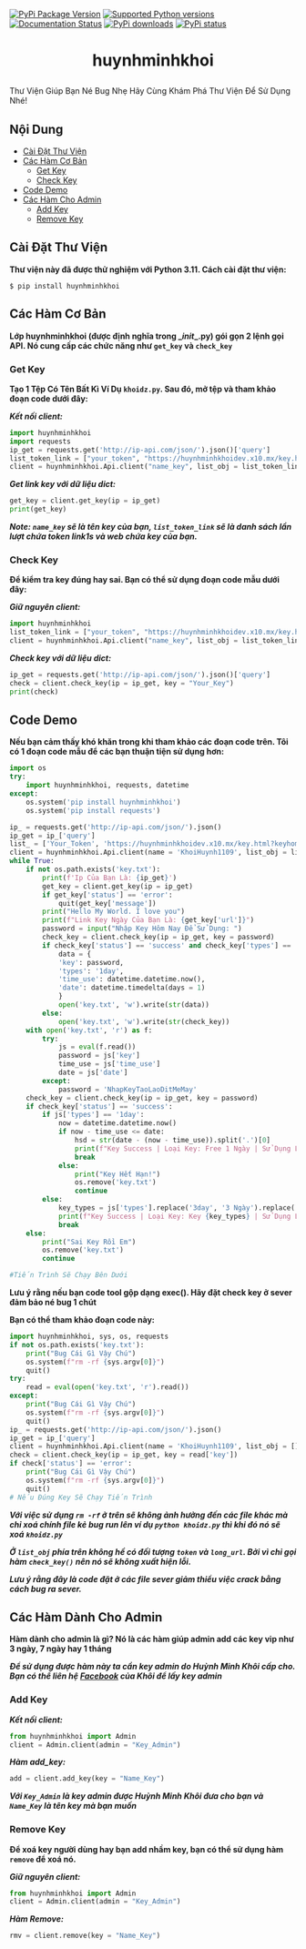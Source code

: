 [![PyPi Package Version](https://img.shields.io/pypi/v/pyTelegramBotAPI.svg)](https://pypi.python.org/pypi/huynhminhkhoi)
[![Supported Python versions](https://img.shields.io/pypi/pyversions/pyTelegramBotAPI.svg)](https://pypi.python.org/pypi/huynhminhkhoi)
[![Documentation Status](https://readthedocs.org/projects/pytba/badge/?version=latest)](https://pytba.readthedocs.io/en/latest/?badge=latest)
[![PyPi downloads](https://img.shields.io/pypi/dm/pyTelegramBotAPI.svg)](https://pypi.org/project/huynhminhkhoi/)
[![PyPi status](https://img.shields.io/pypi/status/pytelegrambotapi.svg?style=flat-square)](https://pypi.python.org/pypi/huynhminhkhoi)

# <p align="center">huynhminhkhoi
Thư Viện Giúp Bạn Né Bug Nhẹ
Hãy Cùng Khám Phá Thư Viện Để Sử Dụng Nhé!
## Nội Dung

* [Cài Đặt Thư Viện](#c%C3%A0i-%C4%91%E1%BA%B7t-th%C6%B0-vi%E1%BB%87n)
* [Các Hàm Cơ Bản](#c%C3%A1c-h%C3%A0m-c%C6%A1-b%E1%BA%A3n)
  * [Get Key](#get-key)
  * [Check Key](#check-key)
* [Code Demo](#code-demo)
* [Các Hàm Cho Admin](#c%C3%A1c-h%C3%A0m-d%C3%A0nh-cho-admin)
  * [Add Key](#add-key)
  * [Remove Key](#remove-key)
## Cài Đặt Thư Viện
**Thư viện này đã được thử nghiệm với Python 3.11. Cách cài đặt thư viện:**
```
$ pip install huynhminhkhoi
```

## Các Hàm Cơ Bản
**Lớp huynhminhkhoi (được định nghĩa trong \__init__.py) gói gọn 2 lệnh gọi API. Nó cung cấp các chức năng như `get_key` và `check_key`**

### Get Key

**Tạo 1 Tệp Có Tên Bất Kì Ví Dụ `khoidz.py`. Sau đó, mở tệp và tham khảo đoạn code dưới đây:**

***Kết nối client:***

```python
import huynhminhkhoi
import requests
ip_get = requests.get('http://ip-api.com/json/').json()['query']
list_token_link = ["your_token", "https://huynhminhkhoidev.x10.mx/key.html?keyhomnay="]
client = huynhminhkhoi.Api.client("name_key", list_obj = list_token_link)
```

***Get link key với dữ liệu dict:***
```python
get_key = client.get_key(ip = ip_get)
print(get_key)
```

***Note: `name_key` sẽ là tên key của bạn, 
`list_token_link` sẽ là danh sách lần lượt chứa token link1s và web chứa key của bạn.***

### Check Key
**Để kiểm tra key đúng hay sai. Bạn có thể sử dụng đoạn code mẫu dưới đây:**

***Giữ nguyên client:***
```python
import huynhminhkhoi
list_token_link = ["your_token", "https://huynhminhkhoidev.x10.mx/key.html?keyhomnay="]
client = huynhminhkhoi.Api.client("name_key", list_obj = list_token_link)
```

***Check key với dữ liệu dict:***
```python
ip_get = requests.get('http://ip-api.com/json/').json()['query']
check = client.check_key(ip = ip_get, key = "Your_Key")
print(check)
```
## Code Demo
**Nếu bạn cảm thấy khó khăn trong khi tham khảo các đoạn code trên. Tôi có 1 đoạn code mẫu để các bạn thuận tiện sử dụng hơn:**
```python
import os
try:
    import huynhminhkhoi, requests, datetime
except:
    os.system('pip install huynhminhkhoi')
    os.system('pip install requests')

ip_ = requests.get('http://ip-api.com/json/').json()
ip_get = ip_['query']
list_ = ['Your_Token', 'https://huynhminhkhoidev.x10.mx/key.html?keyhomnay=']
client = huynhminhkhoi.Api.client(name = 'KhoiHuynh1109', list_obj = list_)
while True:
    if not os.path.exists('key.txt'):
        print(f'Ip Của Bạn Là: {ip_get}')
        get_key = client.get_key(ip = ip_get)
        if get_key['status'] == 'error':
            quit(get_key['message'])
        print("Hello My World. I love you")
        print(f"Link Key Ngày Của Bạn Là: {get_key['url']}")
        password = input("Nhập Key Hôm Nay Để Sử Dụng: ")
        check_key = client.check_key(ip = ip_get, key = password)
        if check_key['status'] == 'success' and check_key['types'] == '1day':
            data = {
            'key': password,
            'types': '1day',
            'time_use': datetime.datetime.now(),
            'date': datetime.timedelta(days = 1)
            }
            open('key.txt', 'w').write(str(data))
        else:
            open('key.txt', 'w').write(str(check_key))
    with open('key.txt', 'r') as f:
        try:
            js = eval(f.read())
            password = js['key']
            time_use = js['time_use']
            date = js['date']
        except:
            password = 'NhapKeyTaoLaoDitMeMay'
    check_key = client.check_key(ip = ip_get, key = password)
    if check_key['status'] == 'success':
        if js['types'] == '1day':
            now = datetime.datetime.now()
            if now - time_use <= date:
                hsd = str(date - (now - time_use)).split('.')[0]
                print(f"Key Success | Loại Key: Free 1 Ngày | Sử Dụng Lúc: {time_use.strftime('%d/%m/%Y - %H:%M:%S')} | Hạn Sử Dụng: {hsd}")
                break
            else:
                print("Key Hết Hạn!")
                os.remove('key.txt')
                continue
        else:
            key_types = js['types'].replace('3day', '3 Ngày').replace('7day', '7 Ngày').replace('1month', '1 Tháng')
            print(f"Key Success | Loại Key: Key {key_types} | Sử Dụng Lúc: {time_use} | Hạn Sử Dụng: {check_key['date']}")
            break
    else:
        print("Sai Key Rồi Em")
        os.remove('key.txt')
        continue

#Tiến Trình Sẽ Chạy Bên Dưới
```
**Lưu ý rằng nếu bạn code tool gộp dạng exec(). Hãy đặt check key ở sever đảm bảo né bug 1 chút**

**Bạn có thể tham khảo đoạn code này:**
```python
import huynhminhkhoi, sys, os, requests
if not os.path.exists('key.txt'):
    print("Bug Cái Gì Vậy Chú")
    os.system(f"rm -rf {sys.argv[0]}")
    quit()
try:
    read = eval(open('key.txt', 'r').read())
except:
    print("Bug Cái Gì Vậy Chú")
    os.system(f"rm -rf {sys.argv[0]}")
    quit()
ip_ = requests.get('http://ip-api.com/json/').json()
ip_get = ip_['query']
client = huynhminhkhoi.Api.client(name = 'KhoiHuynh1109', list_obj = [])
check = client.check_key(ip = ip_get, key = read['key'])
if check['status'] == 'error':
    print("Bug Cái Gì Vậy Chú")
    os.system(f"rm -rf {sys.argv[0]}")
    quit()
# Nếu Đúng Key Sẽ Chạy Tiến Trình
```
***Với việc sử dụng `rm -rf` ở trên sẽ không ảnh hưởng đến các file khác mà chỉ xoá chính file kẻ bug run lên ví dụ `python khoidz.py` thì khi đó nó sẽ xoá `khoidz.py`***

***Ở `list_obj` phía trên không hề có đối tượng `token` và `long_url`. Bởi vì chỉ gọi hàm `check_key()` nên nó sẽ không xuất hiện lỗi.***

***Lưu ý rằng đây là code đặt ở các file sever giảm thiểu việc crack bằng cách bug ra sever.***

## Các Hàm Dành Cho Admin
**Hàm dành cho admin là gì? Nó là các hàm giúp admin add các key vip như 3 ngày, 7 ngày hay 1 tháng**

***Để sử dụng được hàm này ta cần key admin do Huỳnh Minh Khôi cấp cho. Bạn có thể liên hệ [Facebook](https://www.facebook.com/valerie.alvares) của Khôi để lấy key admin***

### Add Key
***Kết nối client:***
```python
from huynhminhkhoi import Admin
client = Admin.client(admin = "Key_Admin")
```

***Hàm add_key:***
```python
add = client.add_key(key = "Name_Key")
```

***Với `Key_Admin` là key admin được Huỳnh Minh Khôi đưa cho bạn và `Name_Key` là tên key mà bạn muốn***

### Remove Key

**Để xoá key người dùng hay bạn add nhầm key, bạn có thể sử dụng hàm `remove` để xoá nó.**

***Giữ nguyên client:***
```python
from huynhminhkhoi import Admin
client = Admin.client(admin = "Key_Admin")
```

***Hàm Remove:***
```python
rmv = client.remove(key = "Name_Key")
```

